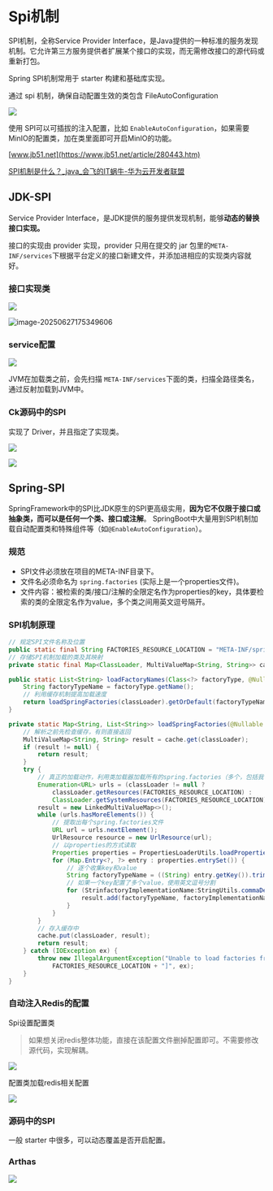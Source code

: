 # Spi机制

SPI机制，全称Service Provider Interface，是Java提供的一种标准的服务发现机制。它允许第三方服务提供者扩展某个接口的实现，而无需修改接口的源代码或重新打包。

Spring SPI机制常用于 starter 构建和基础库实现。

通过 spi 机制，确保自动配置生效的类包含 FileAutoConfiguration

![](https://s2.loli.net/2025/05/30/bd8fDigzmZ5pGjV.png)

使用 SPI可以可插拔的注入配置，比如 `EnableAutoConfiguration`，如果需要 MinIO的配置类，加在类里面即可开启MinIO的功能。

[www.jb51.net](https://www.jb51.net/article/280443.htm)

[SPI机制是什么？_java_会飞的IT蜗牛-华为云开发者联盟](https://huaweicloud.csdn.net/63874ededacf622b8df8a9b9.html?spm=1001.2101.3001.6650.6&utm_medium=distribute.pc_relevant.none-task-blog-2%7Edefault%7EBlogCommendFromBaidu%7Eactivity-6-123450610-blog-123956861.235%5Ev43%5Epc_blog_bottom_relevance_base4&depth_1-utm_source=distribute.pc_relevant.none-task-blog-2%7Edefault%7EBlogCommendFromBaidu%7Eactivity-6-123450610-blog-123956861.235%5Ev43%5Epc_blog_bottom_relevance_base4&utm_relevant_index=13)

## JDK-SPI

Service Provider Interface，是JDK提供的服务提供发现机制，能够**动态的替换接口实现。**

接口的实现由 provider 实现，provider 只用在提交的 jar 包里的`META-INF/services`下根据平台定义的接口新建文件，并添加进相应的实现类内容就好。

### 接口实现类

![](https://s2.loli.net/2025/05/30/aJXxP2FBnCINwZ4.png)

![image-20250627175349606](https://s2.loli.net/2025/06/27/fQExVeJt5wAl6Ls.png)

### service配置

![](https://s2.loli.net/2025/05/30/8Huo64GdT1C3ANR.png)

JVM在加载类之前，会先扫描 `META-INF/services`下面的类，扫描全路径类名，通过反射加载到JVM中。

### Ck源码中的SPI

实现了 Driver，并且指定了实现类。

![](https://s2.loli.net/2025/05/30/Q34pWZD8g1lbxrF.png)

![](https://s2.loli.net/2025/05/30/cvsGMBaWjKN965X.png)

## Spring-SPI

SpringFramework中的SPI比JDK原生的SPI更高级实用，**因为它不仅限于接口或抽象类，而可以是任何一个类、接口或注解**。
SpringBoot中大量用到SPI机制加载自动配置类和特殊组件等（如`@EnableAutoConfiguration`）。

### 规范

- SPI文件必须放在项目的META-INF目录下。
- 文件名必须命名为 `spring.factories` (实际上是一个properties文件)。
- 文件内容：被检索的类/接口/注解的全限定名作为properties的key，具体要检索的类的全限定名作为value，多个类之间用英文逗号隔开。

### SPI机制原理

```java
// 规定SPI文件名称及位置
public static final String FACTORIES_RESOURCE_LOCATION = "META-INF/spring.factories";
// 存储SPI机制加载的类及其映射
private static final Map<ClassLoader, MultiValueMap<String, String>> cache = new ConcurrentReferenceHashMap<>();

public static List<String> loadFactoryNames(Class<?> factoryType, @Nullable ClassLoader classLoader) {
    String factoryTypeName = factoryType.getName();
    // 利用缓存机制提高加载速度
    return loadSpringFactories(classLoader).getOrDefault(factoryTypeName, Collections.emptyList());
}

private static Map<String, List<String>> loadSpringFactories(@Nullable ClassLoader classLoader) {
    // 解析之前先检查缓存，有则直接返回
    MultiValueMap<String, String> result = cache.get(classLoader);
    if (result != null) {
        return result;
    }
    try {
        // 真正的加载动作，利用类加载器加载所有的spring.factories（多个，包括我们自定义框架本身自带的），并逐个配置解析
        Enumeration<URL> urls = (classLoader != null ?
            classLoader.getResources(FACTORIES_RESOURCE_LOCATION) :
            ClassLoader.getSystemResources(FACTORIES_RESOURCE_LOCATION));
        result = new LinkedMultiValueMap<>();
        while (urls.hasMoreElements()) {
            // 提取出每个spring.factories文件
            URL url = urls.nextElement();
            UrlResource resource = new UrlResource(url);
            // 以properties的方式读取
            Properties properties = PropertiesLoaderUtils.loadProperties(resource);
            for (Map.Entry<?, ?> entry : properties.entrySet()) {
                // 逐个收集key和value
                String factoryTypeName = ((String) entry.getKey()).trim();
                // 如果一个key配置了多个value，使用英文逗号分割
                for (StrinfactoryImplementationName:StringUtils.commaDelimitedListToStringArray((Strinentry.getValue())) {
                    result.add(factoryTypeName, factoryImplementationName.trim());
                }
            }
        }
        // 存入缓存中
        cache.put(classLoader, result);
        return result;
    } catch (IOException ex) {
        throw new IllegalArgumentException("Unable to load factories from location ["+
			FACTORIES_RESOURCE_LOCATION + "]", ex);
    }
}

```

### 自动注入Redis的配置

Spi设置配置类

> 如果想关闭redis整体功能，直接在该配置文件删掉配置即可。不需要修改源代码，实现解耦。
> 

![](https://s2.loli.net/2025/05/30/wt2R3fVKLkdgc6H.png)

配置类加载redis相关配置

![](https://s2.loli.net/2025/05/30/xOjSn3EWRkHIw2N.png)

### 源码中的SPI

一般 starter 中很多，可以动态覆盖是否开启配置。

### Arthas

![](https://s2.loli.net/2025/05/30/kCcZ8iPBTjVN5FG.png)